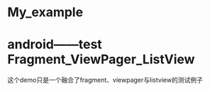 # My_example
android——test
Fragment_ViewPager_ListView
===========================
这个demo只是一个融合了fragment、viewpager与listview的测试例子
